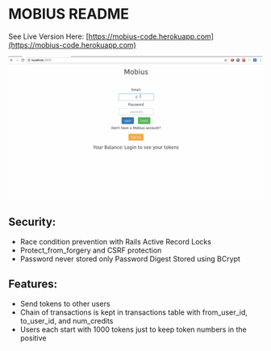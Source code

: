 # MOBIUS README
See Live Version Here: [https://mobius-code.herokuapp.com](https://mobius-code.herokuapp.com)

![mobius-demo](/app/assets/images/mobius_demo.gif)

## Security:
* Race condition prevention with Rails Active Record Locks
* Protect_from_forgery and CSRF protection
* Password never stored only Password Digest Stored using BCrypt

## Features:
* Send tokens to other users
* Chain of transactions is kept in transactions table with from_user_id, to_user_id, and num_credits
* Users each start with 1000 tokens just to keep token numbers in the positive
